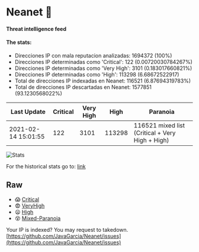 # Neanet :hocho:
#### Threat intelligence feed
#### The stats:

- Direcciones IP con mala reputacion analizadas: 1694372 (100%)
- Direcciones IP determinadas como 'Critical':  122 (0.00720030784267%)
- Direcciones IP determinadas como 'Very High':  3101 (0.183017660821%)
- Direcciones IP determinadas como 'High':  113298 (6.68672522917)
- Total de direcciones IP indexadas en Neanet:  116521 (6.87694319783%)
- Total de direcciones IP descartadas en Neanet:  1577851 (93.1230568022%)

| Last Update | Critical | Very High | High | Paranoia |
| --- | --- | --- | --- | --- |
| 2021-02-14 15:01:55 | 122 | 3101 | 113298 | 116521 mixed list (Critical + Very High + High)|

![Stats](https://docs.google.com/spreadsheets/d/e/2PACX-1vSnaNMIXVabIpDJjufMlzH7poXnshF3mgd8Is1g9ytUEzVsP5my4Trn8f-xkoLLQ38xpL3HtmUexLo6/pubchart?oid=501124687&format=image)

For the historical stats go to: [link](/stats.csv)
## Raw
- :scream: [Critical](https://raw.githubusercontent.com/JavaGarcia/Neanet/master/blacklists/neanet_critical.txt)
- :fearful: [VeryHigh](https://raw.githubusercontent.com/JavaGarcia/Neanet/master/blacklists/neanet_veryHigh.txtt)
- :frowning: [High](https://raw.githubusercontent.com/JavaGarcia/Neanet/master/blacklists/neanet_high.txt)
- :dizzy_face: [Mixed-Paranoia](https://raw.githubusercontent.com/JavaGarcia/Neanet/master/blacklists/neanet_all.txt)


Your IP is indexed? You may request to takedown. [https://github.com/JavaGarcia/Neanet/issues](https://github.com/JavaGarcia/Neanet/issues)


































































































































































































































































































































































































































































































































































































































































































































































































































































































































































































































































































































































































































































































































































































































































































































































































































































































































































































































































































































































































































































































































































































































































































































































































































































































































































































































































































































































































































































































































































































































































































































































































































































































































































































































































































































































































































































































































































































































































































































































































































































































































































































































































































































































